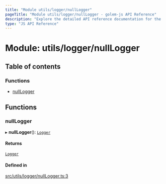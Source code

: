 ```yaml
---
title: "Module utils/logger/nullLogger"
pageTitle: "Module utils/logger/nullLogger - golem-js API Reference"
description: "Explore the detailed API reference documentation for the Module utils/logger/nullLogger within the golem-js SDK for the Golem Network."
type: "JS API Reference"
---
```

# Module: utils/logger/nullLogger

## Table of contents

### Functions

- [nullLogger](utils_logger_nullLogger#nulllogger)

## Functions

### nullLogger

▸ **nullLogger**(): [`Logger`](../interfaces/utils_logger_logger.Logger)

#### Returns

[`Logger`](../interfaces/utils_logger_logger.Logger)

#### Defined in

[src/utils/logger/nullLogger.ts:3](https://github.com/golemfactory/golem-js/blob/9789a95/src/utils/logger/nullLogger.ts#L3)
